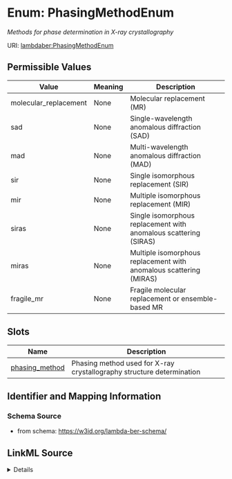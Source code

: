 # Enum: PhasingMethodEnum 




_Methods for phase determination in X-ray crystallography_



URI: [lambdaber:PhasingMethodEnum](https://w3id.org/lambda-ber-schema/PhasingMethodEnum)

## Permissible Values

| Value | Meaning | Description |
| --- | --- | --- |
| molecular_replacement | None | Molecular replacement (MR) |
| sad | None | Single-wavelength anomalous diffraction (SAD) |
| mad | None | Multi-wavelength anomalous diffraction (MAD) |
| sir | None | Single isomorphous replacement (SIR) |
| mir | None | Multiple isomorphous replacement (MIR) |
| siras | None | Single isomorphous replacement with anomalous scattering (SIRAS) |
| miras | None | Multiple isomorphous replacement with anomalous scattering (MIRAS) |
| fragile_mr | None | Fragile molecular replacement or ensemble-based MR |




## Slots

| Name | Description |
| ---  | --- |
| [phasing_method](phasing_method.md) | Phasing method used for X-ray crystallography structure determination |





## Identifier and Mapping Information






### Schema Source


* from schema: https://w3id.org/lambda-ber-schema/






## LinkML Source

<details>
```yaml
name: PhasingMethodEnum
description: Methods for phase determination in X-ray crystallography
from_schema: https://w3id.org/lambda-ber-schema/
rank: 1000
permissible_values:
  molecular_replacement:
    text: molecular_replacement
    description: Molecular replacement (MR)
  sad:
    text: sad
    description: Single-wavelength anomalous diffraction (SAD)
  mad:
    text: mad
    description: Multi-wavelength anomalous diffraction (MAD)
  sir:
    text: sir
    description: Single isomorphous replacement (SIR)
  mir:
    text: mir
    description: Multiple isomorphous replacement (MIR)
  siras:
    text: siras
    description: Single isomorphous replacement with anomalous scattering (SIRAS)
  miras:
    text: miras
    description: Multiple isomorphous replacement with anomalous scattering (MIRAS)
  fragile_mr:
    text: fragile_mr
    description: Fragile molecular replacement or ensemble-based MR

```
</details>